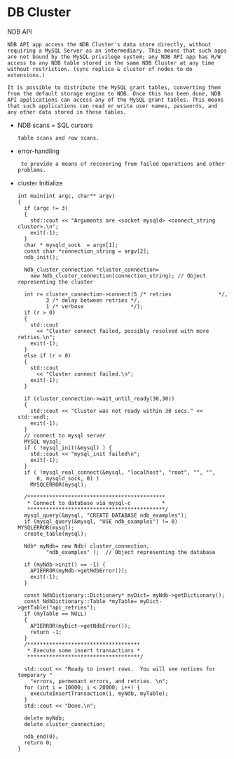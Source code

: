 # DB Cluster

 NDB API

    NDB API app access the NDB Cluster's data store directly, without requiring a MySQL Server as an intermediary. This means that such apps are not bound by the MySQL privilege system; any NDB API app has R/W access to any NDB table stored in the same NDB Cluster at any time without restriction. (sync replica & cluster of nodes to do extensions.)

    It is possible to distribute the MySQL grant tables, converting them from the default storage engine to NDB. Once this has been done, NDB API applications can access any of the MySQL grant tables. This means that such applications can read or write user names, passwords, and any other data stored in these tables.


* NDB scans = SQL cursors 

      table scans and row scans.

* error-handling 

       to provide a means of recovering from failed operations and other problems.
       
       
* cluster Initialize


      int main(int argc, char** argv)
      {
        if (argc != 3)
        {
          std::cout << "Arguments are <socket mysqld> <connect_string cluster>.\n";
          exit(-1);
        }
        char * mysqld_sock  = argv[1];
        const char *connection_string = argv[2];
        ndb_init();

        Ndb_cluster_connection *cluster_connection=
          new Ndb_cluster_connection(connection_string); // Object representing the cluster

        int r= cluster_connection->connect(5 /* retries               */,
               3 /* delay between retries */,
               1 /* verbose               */);
        if (r > 0)
        {
          std::cout
            << "Cluster connect failed, possibly resolved with more retries.\n";
          exit(-1);
        }
        else if (r < 0)
        {
          std::cout
            << "Cluster connect failed.\n";
          exit(-1);
        }

        if (cluster_connection->wait_until_ready(30,30))
        {
          std::cout << "Cluster was not ready within 30 secs." << std::endl;
          exit(-1);
        }
        // connect to mysql server
        MYSQL mysql;
        if ( !mysql_init(&mysql) ) {
          std::cout << "mysql_init failed\n";
          exit(-1);
        }
        if ( !mysql_real_connect(&mysql, "localhost", "root", "", "",
            0, mysqld_sock, 0) )
          MYSQLERROR(mysql);

        /********************************************
         * Connect to database via mysql-c          *
         ********************************************/
        mysql_query(&mysql, "CREATE DATABASE ndb_examples");
        if (mysql_query(&mysql, "USE ndb_examples") != 0) MYSQLERROR(mysql);
        create_table(mysql);

        Ndb* myNdb= new Ndb( cluster_connection,
               "ndb_examples" );  // Object representing the database

        if (myNdb->init() == -1) {
          APIERROR(myNdb->getNdbError());
          exit(-1);
        }

        const NdbDictionary::Dictionary* myDict= myNdb->getDictionary();
        const NdbDictionary::Table *myTable= myDict->getTable("api_retries");
        if (myTable == NULL)
        {
          APIERROR(myDict->getNdbError());
          return -1;
        }
        /************************************
         * Execute some insert transactions *
         ************************************/

        std::cout << "Ready to insert rows.  You will see notices for temporary "
          "errors, permenant errors, and retries. \n";
        for (int i = 10000; i < 20000; i++) {
          executeInsertTransaction(i, myNdb, myTable);
        }
        std::cout << "Done.\n";

        delete myNdb;
        delete cluster_connection;

        ndb_end(0);
        return 0;
      }

